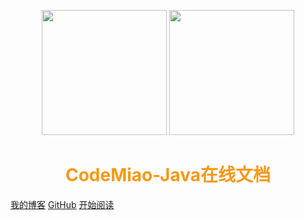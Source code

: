 <p align="center">
<img src="https://cdn.jsdelivr.net/gh/haifeng-ck/blogPic/202206201932424.png" width="200" height="200"/>
<img src="https://cdn.jsdelivr.net/gh/haifeng-ck/blogPic/202206201932274.jpg" width="200" height="200"/>
</p>
<h1 align="center" style="color: #F79816; font-weight: bold;">CodeMiao-Java在线文档</h1>

[我的博客](https://blog.csdn.net/haifeng_ck?type=blog)
[GitHub](https://github.com/haifeng-ck/codemiao-java)
[开始阅读](/base/)
